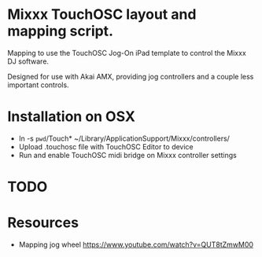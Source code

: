 # Mixxx TouchOSC layout and mapping script.

Mapping to use the TouchOSC Jog-On iPad template to control the Mixxx DJ software.

Designed for use with Akai AMX, providing jog controllers and a couple less important controls.

# Installation on OSX

- ln -s `pwd`/Touch* ~/Library/ApplicationSupport/Mixxx/controllers/
- Upload .touchosc file with TouchOSC Editor to device
- Run and enable TouchOSC midi bridge on Mixxx controller settings

# TODO

# Resources
- Mapping jog wheel https://www.youtube.com/watch?v=QUT8tZmwM00
